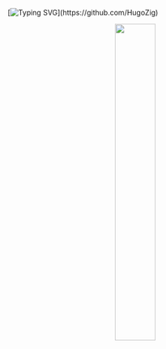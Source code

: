 [![Typing SVG](https://readme-typing-svg.demolab.com?font=Fira+Code&pause=1000&random=false&width=435&lines=Hi!+Welcome+to+my+repository+%F0%9F%A4%97+!)](https://github.com/HugoZig)

<p align="center">
  <a href="https://github.com/HugoZig">
    <img width="40%" src="https://github-readme-stats.vercel.app/api/top-langs/?username=HugoZig&theme=highcontrast&bg_color=282828&hide_border=true&include_all_commits=true&count_private=true&layout=compact">
  </a>
</p>

